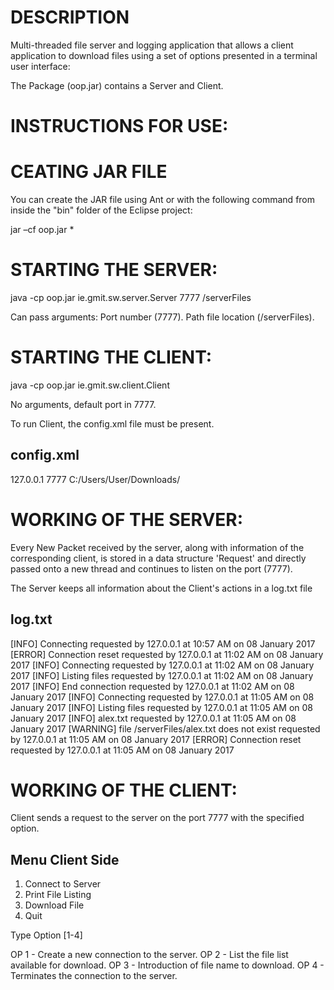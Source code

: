 DESCRIPTION
===========================================================================

Multi-threaded file server and logging application that allows a client application to download files using a set of options presented in a terminal user
interface:

The Package (oop.jar) contains a Server and Client.



INSTRUCTIONS FOR USE:
===========================================================================

CEATING JAR FILE
=========================

You can create the JAR file using Ant or with the following command from inside the "bin" folder of the Eclipse project:

jar –cf oop.jar *



STARTING THE SERVER:
=========================

java -cp oop.jar ie.gmit.sw.server.Server 7777 /serverFiles

Can pass arguments:
	Port number (7777).
	Path file location (/serverFiles).




STARTING THE CLIENT:
=========================

java -cp oop.jar ie.gmit.sw.client.Client

No arguments, default port in 7777.

To run Client, the config.xml file must be present.

config.xml
------------------------------------------------------
<client-config username="gmit-sw2016">
	<server-host>127.0.0.1</server-host>
	<server-port>7777</server-port>
	<download-dir>C:/Users/User/Downloads/</download-dir>
</client-config>




WORKING OF THE SERVER:
=========================

Every New Packet received by the server, along with information of the corresponding client, is stored in a data structure 'Request' and directly passed onto a new thread and continues to listen on the port (7777).

The Server keeps all information about the Client's actions in a log.txt file


log.txt
------------------------------------------------------
[INFO] Connecting requested by 127.0.0.1 at 10:57 AM on 08 January 2017
[ERROR] Connection reset requested by 127.0.0.1 at 11:02 AM on 08 January 2017
[INFO] Connecting requested by 127.0.0.1 at 11:02 AM on 08 January 2017
[INFO] Listing files requested by 127.0.0.1 at 11:02 AM on 08 January 2017
[INFO] End connection requested by 127.0.0.1 at 11:02 AM on 08 January 2017
[INFO] Connecting requested by 127.0.0.1 at 11:05 AM on 08 January 2017
[INFO] Listing files requested by 127.0.0.1 at 11:05 AM on 08 January 2017
[INFO] alex.txt requested by 127.0.0.1 at 11:05 AM on 08 January 2017
[WARNING] file /serverFiles/alex.txt does not exist requested by 127.0.0.1 at 11:05 AM on 08 January 2017
[ERROR] Connection reset requested by 127.0.0.1 at 11:05 AM on 08 January 2017




WORKING OF THE CLIENT:
=========================

Client sends a request to the server on the port 7777 with the specified option.

Menu Client Side
---------------------------
1. Connect to Server
2. Print File Listing
3. Download File
4. Quit

Type Option [1-4]



OP 1 - Create a new connection to the server.
OP 2 - List the file list available for download.
OP 3 - Introduction of file name to download.
OP 4 - Terminates the connection to the server.
